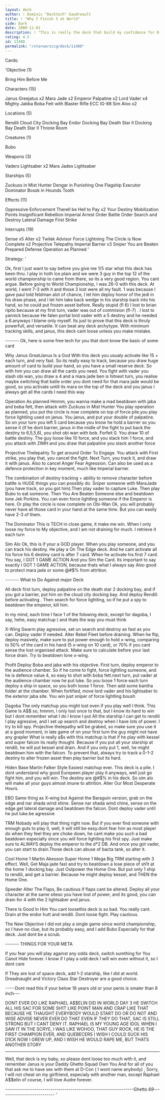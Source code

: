```yaml
---
layout: deck
author: ! Dominic "Decktech" Gaudreault
title: ! "Why I Finish 5 at World"
side: Dark
date: 2000-11-01
description: ! "This is really the deck that build my confidence for D-Con, Its Yannick that made the first version, and that show me the deck idea, and when I saw It, I felt in love, so I would like to thank him  THANX MAN "
rating: 4.5
id: 11480
permalink: "/starwarsccg/deck/11480"
---
```

Cards: 

'Objective (1)

Bring Him Before Me

Characters (15)

Janus Greejatus x2
Mara Jade x2
Emperor Palpatine x2
Lord Vader x4
Mighty Jabba
Boba Fett with Blaster Rifle
ECC IG-88
Sim Aloo x2

Locations (5)

Rendili
Cloud City Docking Bay
Endor Docking Bay
Death Star II Docking Bay
Death Star II Throne Room

Creatures (1)

Bubo

Weapons (3)

Vaders Lightsaber x2
Mara Jades Lightsaber

Starships (5)

Zuckuss in Mist Hunter
Dengar in Punishing One
Flagship Executor
Dominator
Bossk in Hounds Tooth

Effects (11)

Oppressive Enforcement
Therell be Hell to Pay x2
Your Destiny
Mobilization Points
Insignificant Rebellion
Imperial Arrest Order
Battle Order
Search and Destroy
Lateral Damage
First Strike

Interrupts (19)

Sense x5
Alter x2
Twilek Advisor
Force Lightning
The Circle is Now Complete x2
Projective Telepathy
Imperial Barrier x3
Sniper
You are Beaten
Prepared Defense
Operation as Planned
'

Strategy: '

Ok, first I just want to say before you give me 1/5 star what this deck has been thru. I play in hoth Ice plain and we were 3 guy in the top 12 of the world championship to came from there, so its a very good region. You cant argue. Before going to World Championship, I was 26-0 with this deck. At world, I went 7-3 with it and those 3 lost were all my fault. 1 was because I gave paul told feldman alot of chance, I let him deploy honor of the jedi in his draw phase, and I let him take back wedge in his starship back into his hand, so he could put frozen asset before. Really stupid (fl 6) I lost to brian ripito because at my first turn, vader was out of commision (fl-7) . I lost to yannick because He falen portal lord vader with a 5 destiny and he needed a 6.anyways I blame only myself. Its just to prove that this deck is thruly powerfull, and versatile. It can beat any deck archytype. With minimum tracking skills, and janus, this deck cant loose unless you make mistake.


------- Ok, here is some free tech for you that dont know the basic of some card

Why Janus GreatJanus Is a God  With this deck you usualy activate like 15 + each turn, and very fast. So its really easy to track, because you draw huge amount of card to build your hand, so you have a small reserve deck. So with him you can draw all the cards you need. You fight with vader you slash obi wan, you draw a 4 and a mara jade ben is hitnext turn, you realise maybe switching that batle order you dont need for that mara jade would be good, so you activate untill its mara on the top of the deck and you janus  I always get all the cards I need this way

Operation As planned  Hmmm, you wanna make a mad beatdown with jaba and boba fett, then attack with Zuckuss in Mist Hunter You play operation as planned, you put the circle is now complete on top of force pile.you play force lightling used on janus. You janus, and put your double of palpatine. So on your turn you left 5 card because you know he hold a barrier so you sense it (if he dont barrier, janus in the midle of the fight to put back the destiny to 6,5,5,6), you shot obi wan with bob. Forfeit 0. You draw 10 of battle destiny. The guy loose like 10 force, and you stack him 1 force, and you attack with ZIMH and you draw that palpatine you stack another force

Projective Thelepahty  To get around Order To Engage. You attack with First strike, you play that, you cancel the fight. Next Turn, you track it, and draw it with janus. Also to cancel Anger Fear Agression. Can also be used as a defence protection in key moment, much like Imperial barrier.

The combination of destiny tracking + ability to remove character before battle is HUGE  things you can possibly do. Sniper someone with MaraJade (you have track, so you got him).Then play vader to capture Luke. Then play Bubo to eat someone. Then You Are Beaten Someone else and beatdown lone Jek Porkins. You can even force lightling someone if the Emperor is here. Or play the circle is now complete on Obi-Wan Ok, you will probably never have all those card in your hand at the same time. But you can easily have 2-3 of them.

The Dominator  This is TECH  in close game, it make me win. When I only loose my force to My objective, and I am not draining for much. I retrieve it each turn

Sim Alo  Ok, this is if your a GOD player. When you play someone, and you can track his destiny. He play a On The Edge deck. And he cant activate all his force his 6 destiny card is after 7 card. When he activate his first 7 card. You say, I GOT 1 GAME ACTION  And you Sim the Card. Its important to say exactly I GOT 1 GAME ACTION, because thats what I always say  Also good to protect mara jade or some @#$% from attrition.

------- What to Do Against major Deck 

All deck first turn, deploy palpatine on the death star 2 docking bay, and if you got a barrier, put him on the cloud city docking bay. And deploy Rendili before activating . Then search for force lightling, so if he put a spy to beatdown the emperor, kill him.

In my mind, each time I face 1 of the folowing deck, except for dagoba, I say, hehe, easy matchup  ) and thats the way you must think 

X-Wing Swarm  play agressive, set un search and destroy as fast as you can. Deploy vader if needed. Alter Rebel Fleet before draining. When he flip, deploy masively, make sure to put power enough to hold x-wing, comparing to 50% of the card in his hand (5 x-wing on 10 card), or 70% if you cant sense the lost organised attack. Make sure to calculate before your last force drain. Try to beatdown lone x-wing.

Profit  Deploy Boba and jaba with his objective. First turn, deploy emperor to the audience chamber. So if he come to fight, force lightling sumeone, and he is defence value 4, so easy to shot with boba fett.next turn, put vader at the audience chamber now he put luke. So you loose 1 force each turn deploy a ship in space, so you both loose 1 force. Then add some bantha folder at the chamber. When fortified, move lord vader and his lightsaber to the exterior jaba site. You win just sniper of force lightling boush

Dagoba  The only matchup you might lost even if you play well I think. This Game Is A$$ so, hmmm, I only lost once to that, but I know its hard to win but I dont remember what I do I know I put All the starship I can get to rendili I play agressive, and I set up search and destroy when I have lots of power. I try to kill spy. Projective thelepathy will be grabed, so make sure you use it at a good moment, in late game of on your first turn the guy might not have any grapler What is really a$s with this matchup is that if he play with kessel and super falcon its really thought. Because if you put all your starship at rendili, he will put kessel and drain. And if you only put 1, well, he might beatdown him with the falcon. To prevent that, always try to track a 0-1-2 destiny to alter frozen asset then play barrier but its hard.

Hiden Base Martin Falker Style  Easiest matchup ever. This deck is a pile. I dont understand why good Europeen player play it anyways, well just go fight him, and you will win. The destiny are @#$% in his deck. So sim alo will make all your guys almost imune to attrition. Alter Our Most Desperate Hours.

EBO  Same thing as X-wing but Against the Baraguin version, grab on the edge and nar shada wind shine. Sense nar shada wind chine, sense on the edge.get lateral damage and beatdown the falcon. Dont deploy vader until he put luke.be agressive

TRM Nobady will play that thing right now. But if you ever find soneone with enough guts to play it, well, it will still be easy.dont fear him as most player do when they feel they are choke down, he cant make you such a bad beatdown especially since you will force lightling his first spy. Just make sure to ALWAYS deploy the emperor to the d*2 DB. And once you got vader, you can start to drain.Those deck can abuse of bacta tank, so alter it.

Cool Home 1 Martin Akesson Super Home 1 Mega Big TRM starting with 3 effect. Well, Get Maja jade fast and try to beatdown a lose piece of sh1t at the home 1 docking bay. Just Outpower the Home One. But put only 1 ship to rendili, and get a barrier. Because he might deploy kessel, and THEN the Home One.

Speeder Alter The Flaps, Be cautious if flaps cant be altered. Deploy all your character at the same siteso you have lost of power, and its good, you can drain for 4 with the 2 lightsaber and janus.

There Is Good In Him You cant loosethis deck is so bad. You really cant. Drain at the endor hutt and rendili. Dont loose fight. Play cautious.

The New Objective  I did not play a single game since world championship, so I have no clue, but its probably easy, and I add Bubo Especially for that deck. Just dont be a scrub.

------- THINGS FOR YOUR META 

If you fear you will play against any odds deck, switch sumthing for You Canot Hide forever. I know if I play a odd deck I will win even without it, so I dont care

If They are lost of space deck, add 1-2 starship, like I did at world. Dreadnaught and Victory Class Star Destroyer are a good choice.

-----Dont read this if your below 18 years old or your penis is smaler than 8 inch---

DONT EVER DO LIKE RAPHAEL A$$ELIN DID IN WORLD DAY 3  HE SWITCH ALL HIS SAC FOR SOME SH1T LIKE POINT MAN AND CRAP LIKE THAT  BECAUSE HE THAUGHT EVERYBODY WOULD START DO OR DO NOT AND WISE ADVISE  NEVER EVER DO THAT  EVEN IF THEY DO THAT, SAC IS STILL STRONG BUT I CANT DENY IT. RAPHAEL IS MY YOUNG AGE IDOL  WHEN I SAW IT IN THE SCRYE, I WAS LIKE WOHOO, THAT GUY ROCK, HE IS THE FIRST CHAMPION EVER, AND QUEBECERS  I WISH I COULD SUCK HIS D1CK  NOW I GREW UP, AND I WISH HE WOULD RAPE ME, BUT THATS ANOTHER STORY 

---------------------------------------------------------------------------------------------------

Well, that deck is my baby, so please dont loose too much with it, and remember Janus is your Daddy  Ghetto Squad Own You  And for all of you that ask me to have sex with them at D-Con ( I wont name anybody) , Sorry, I will not cheat on my girlfriend, especialy with another man, except Raphael A$$elin of course, I will love Audre forever.

-----------------------------------------------------------------Ghetto *69*----------------------------
'
